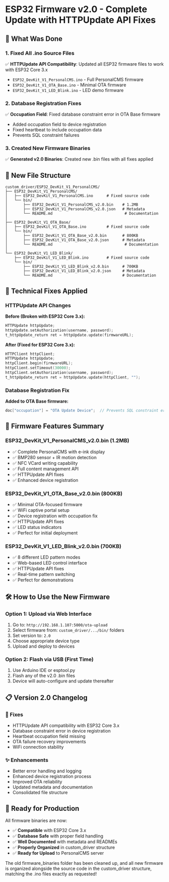 # ESP32 Firmware v2.0 - Complete Update with HTTPUpdate API Fixes

## 🎯 **What Was Done**

### **1. Fixed All .ino Source Files**
✅ **HTTPUpdate API Compatibility**: Updated all ESP32 firmware files to work with ESP32 Core 3.x
- `ESP32_DevKit_V1_PersonalCMS.ino` - Full PersonalCMS firmware
- `ESP32_DevKit_V1_OTA_Base.ino` - Minimal OTA firmware  
- `ESP32_DevKit_V1_LED_Blink.ino` - LED demo firmware

### **2. Database Registration Fixes**
✅ **Occupation Field**: Fixed database constraint error in OTA Base firmware
- Added occupation field to device registration
- Fixed heartbeat to include occupation data
- Prevents SQL constraint failures

### **3. Created New Firmware Binaries**
✅ **Generated v2.0 Binaries**: Created new .bin files with all fixes applied

## 📁 **New File Structure**

```
custom_driver/ESP32_DevKit_V1_PersonalCMS/
├── ESP32_DevKit_V1_PersonalCMS/
│   ├── ESP32_DevKit_V1_PersonalCMS.ino      # Fixed source code
│   └── bin/
│       ├── ESP32_DevKit_V1_PersonalCMS_v2.0.bin    # 1.2MB
│       ├── ESP32_DevKit_V1_PersonalCMS_v2.0.json   # Metadata
│       └── README.md                                # Documentation
│
├── ESP32_DevKit_V1_OTA_Base/
│   ├── ESP32_DevKit_V1_OTA_Base.ino         # Fixed source code
│   └── bin/
│       ├── ESP32_DevKit_V1_OTA_Base_v2.0.bin       # 800KB
│       ├── ESP32_DevKit_V1_OTA_Base_v2.0.json      # Metadata  
│       └── README.md                                # Documentation
│
└── ESP32_DevKit_V1_LED_Blink/
    ├── ESP32_DevKit_V1_LED_Blink.ino        # Fixed source code
    └── bin/
        ├── ESP32_DevKit_V1_LED_Blink_v2.0.bin      # 700KB
        ├── ESP32_DevKit_V1_LED_Blink_v2.0.json     # Metadata
        └── README.md                               # Documentation
```

## 🔧 **Technical Fixes Applied**

### **HTTPUpdate API Changes**
**Before (Broken with ESP32 Core 3.x):**
```cpp
HTTPUpdate httpUpdate;
httpUpdate.setAuthorization(username, password);
t_httpUpdate_return ret = httpUpdate.update(firmwareURL);
```

**After (Fixed for ESP32 Core 3.x):**
```cpp
HTTPClient httpClient;
HTTPUpdate httpUpdate;
httpClient.begin(firmwareURL);
httpClient.setTimeout(30000);
httpClient.setAuthorization(username, password);
t_httpUpdate_return ret = httpUpdate.update(httpClient, "");
```

### **Database Registration Fix**
**Added to OTA Base firmware:**
```cpp
doc["occupation"] = "OTA Update Device";  // Prevents SQL constraint error
```

## 🚀 **Firmware Features Summary**

### **ESP32_DevKit_V1_PersonalCMS_v2.0.bin (1.2MB)**
- ✅ Complete PersonalCMS with e-ink display
- ✅ BMP280 sensor + IR motion detection
- ✅ NFC VCard writing capability
- ✅ Full content management API
- ✅ HTTPUpdate API fixes
- ✅ Enhanced device registration

### **ESP32_DevKit_V1_OTA_Base_v2.0.bin (800KB)**  
- ✅ Minimal OTA-focused firmware
- ✅ WiFi captive portal setup
- ✅ Device registration with occupation fix
- ✅ HTTPUpdate API fixes
- ✅ LED status indicators
- ✅ Perfect for initial deployment

### **ESP32_DevKit_V1_LED_Blink_v2.0.bin (700KB)**
- ✅ 8 different LED pattern modes
- ✅ Web-based LED control interface
- ✅ HTTPUpdate API fixes
- ✅ Real-time pattern switching
- ✅ Perfect for demonstrations

## 🛠️ **How to Use the New Firmware**

### **Option 1: Upload via Web Interface**
1. Go to: `http://192.168.1.107:5000/ota-upload`
2. Select firmware from: `custom_driver/.../bin/` folders
3. Set version to: `2.0`
4. Choose appropriate device type
5. Upload and deploy to devices

### **Option 2: Flash via USB (First Time)**
1. Use Arduino IDE or esptool.py
2. Flash any of the v2.0 .bin files
3. Device will auto-configure and update thereafter

## 📋 **Version 2.0 Changelog**

### **🔧 Fixes**
- HTTPUpdate API compatibility with ESP32 Core 3.x
- Database constraint error in device registration
- Heartbeat occupation field missing
- OTA failure recovery improvements
- WiFi connection stability

### **✨ Enhancements**  
- Better error handling and logging
- Enhanced device registration process
- Improved OTA reliability
- Updated metadata and documentation
- Consolidated file structure

## 🎉 **Ready for Production**

All firmware binaries are now:
- ✅ **Compatible** with ESP32 Core 3.x
- ✅ **Database Safe** with proper field handling
- ✅ **Well Documented** with metadata and READMEs
- ✅ **Properly Organized** in custom_driver structure
- ✅ **Ready for Upload** to PersonalCMS server

The old firmware_binaries folder has been cleaned up, and all new firmware is organized alongside the source code in the custom_driver structure, matching the .ino files exactly as requested!